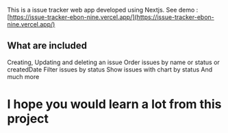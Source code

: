 This is a issue tracker web app developed using Nextjs.
See demo : [https://issue-tracker-ebon-nine.vercel.app/](https://issue-tracker-ebon-nine.vercel.app/)

## What are included
 Creating, Updating and deleting an issue
 Order issues by name or status or createdDate
 Filter issues by status
 Show issues with chart by status
 And much more

 # I hope you would learn a lot from this project
